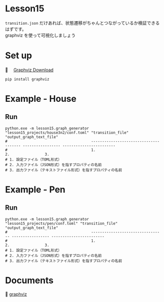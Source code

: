 # Lesson15

`transition.json` だけあれば、状態遷移がちゃんとつながっているか検証できるはずです。  
graphviz を使って可視化しましょう  

# Set up

📖 　[Graphviz Download](https://graphviz.org/download/)

```shell
pip install graphviz
```

# Example - House

## Run

```shell
python.exe -m lesson15.graph_generator "lesson15_projects/house3n2/conf.toml" "transition_file" "output_graph_text_file"
#                                      -------------------------------------- ----------------- ------------------------
#                                      1.                                     2.                3.
# 1. 設定ファイル（TOML形式）
# 2. 入力ファイル（JSON形式）を指すプロパティの名前
# 3. 出力ファイル（テキストファイル形式）を指すプロパティの名前
```

# Example - Pen

## Run

```shell
python.exe -m lesson15.graph_generator "lesson15_projects/pen/conf.toml" "transition_file" "output_graph_text_file"
#                                      --------------------------------- ----------------- ------------------------
#                                      1.                                2.                3.
# 1. 設定ファイル（TOML形式）
# 2. 入力ファイル（JSON形式）を指すプロパティの名前
# 3. 出力ファイル（テキストファイル形式）を指すプロパティの名前
```

# Documents

📖 [graphviz](https://graphviz.readthedocs.io/en/stable/index.html)  
